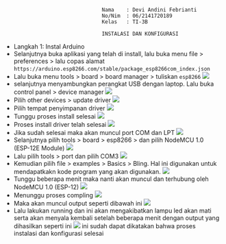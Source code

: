                                     Nama    : Devi Andini Febrianti
                                    No/Nim  : 06/2141720189
                                    Kelas   : TI-3B

                                    INSTALASI DAN KONFIGURASI

- Langkah 1: Instal Arduino
- Selanjutnya buka aplikasi yang telah di install, lalu buka menu file > preferences > lalu copas alamat `https://arduino.esp8266.com/stable/package_esp8266com_index.json`
- Lalu buka menu tools > board > board manager > tuliskan `esp8266`
![](./img/Screenshot%20(22).png)
- selanjutnya menyambungkan perangkat USB dengan laptop. Lalu buka control panel > device manager 
![](./img/Screenshot%20(25).png)
- Pilih other devices > update driver 
![](./img/Screenshot%20(27).png)
- Pilih tempat penyimpanan driver 
![](./img/Screenshot%20(29).png)
- Tunggu proses install selesai
![](./img/Screenshot%20(30).png)
- Proses install driver telah selesai
![](./img/Screenshot%20(31).png)
- Jika sudah selesai maka akan muncul port COM dan LPT
![](./img/Screenshot%20(32).png)
- Selanjutnya pilih tools > board > esp8266 > dan pilih NodeMCU 1.0 (ESP-12E Module)
![](./img/Screenshot%20(33).png)
- Lalu pilih tools > port dan pilih COM3
![](./img/Screenshot%20(34).png)
- Kemudian pilih file > examples > Basics > Bling. Hal ini digunakan untuk mendapatkakn kode program yang akan digunakan.
![](./img/Screenshot%20(35).png)
- Tunggu beberapa menit maka nanti akan muncul dan terhubung oleh NodeMCU 1.0 (ESP-12)
![](./img/Screenshot%20(36).png)
- Menunggu proses compling
![](./img/Screenshot%20(37).png)
- Maka akan muncul output seperti dibawah ini
![](./img/Screenshot%20(38).png)
- Lalu lakukan running dan ini akan mengakibatkan lampu led akan mati serta akan menyala kembali setelah beberapa menit dengan output yang dihasilkan seperti ini
![](./img/Screenshot%20(39).png)
ini sudah dapat dikatakan bahwa proses instalasi dan konfigurasi selesai